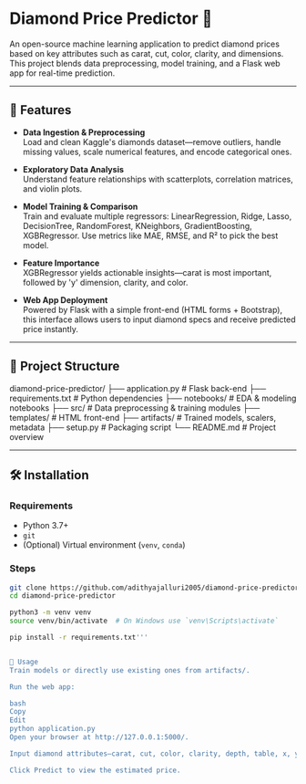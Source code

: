 # Diamond Price Predictor 💎

An open-source machine learning application to predict diamond prices based on key attributes such as carat, cut, color, clarity, and dimensions. This project blends data preprocessing, model training, and a Flask web app for real-time prediction.

---

## 🚀 Features

- **Data Ingestion & Preprocessing**  
  Load and clean Kaggle's diamonds dataset—remove outliers, handle missing values, scale numerical features, and encode categorical ones.

- **Exploratory Data Analysis**  
  Understand feature relationships with scatterplots, correlation matrices, and violin plots.

- **Model Training & Comparison**  
  Train and evaluate multiple regressors: LinearRegression, Ridge, Lasso, DecisionTree, RandomForest, KNeighbors, GradientBoosting, XGBRegressor. Use metrics like MAE, RMSE, and R² to pick the best model.

- **Feature Importance**  
  XGBRegressor yields actionable insights—carat is most important, followed by 'y' dimension, clarity, and color.

- **Web App Deployment**  
  Powered by Flask with a simple front-end (HTML forms + Bootstrap), this interface allows users to input diamond specs and receive predicted price instantly.

---

## 📂 Project Structure

diamond-price-predictor/
├── application.py # Flask back-end
├── requirements.txt # Python dependencies
├── notebooks/ # EDA & modeling notebooks
├── src/ # Data preprocessing & training modules
├── templates/ # HTML front-end
├── artifacts/ # Trained models, scalers, metadata
├── setup.py # Packaging script
└── README.md # Project overview



---

## 🛠 Installation

### Requirements

- Python 3.7+
- `git`
- (Optional) Virtual environment (`venv`, `conda`)

### Steps

```bash
git clone https://github.com/adithyajalluri2005/diamond-price-predictor.git
cd diamond-price-predictor

python3 -m venv venv
source venv/bin/activate  # On Windows use `venv\Scripts\activate`

pip install -r requirements.txt'''


🎯 Usage
Train models or directly use existing ones from artifacts/.

Run the web app:

bash
Copy
Edit
python application.py
Open your browser at http://127.0.0.1:5000/.

Input diamond attributes—carat, cut, color, clarity, depth, table, x, y, z.

Click Predict to view the estimated price.


